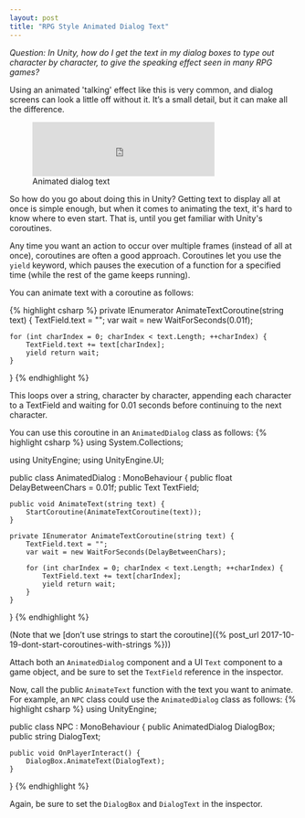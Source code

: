 ```yaml
---
layout: post
title: "RPG Style Animated Dialog Text"
---
```

*Question: In Unity, how do I get the text in my dialog boxes to type out character by character, to give the speaking effect seen in many RPG games?*

Using an animated 'talking' effect like this is very common, and dialog screens can look a little off without it. It’s a small detail, but it can make all the difference.

<figure>
  <iframe src='https://gfycat.com/ifr/FaintFirsthandDiscus' frameborder='0' scrolling='no' width='319' height='95'></iframe>
  <figcaption>Animated dialog text</figcaption>
</figure>

So how do you go about doing this in Unity? Getting text to display all at once is simple enough, but when it comes to animating the text, it's hard to know where to even start. That is, until you get familiar with Unity's coroutines.

Any time you want an action to occur over multiple frames (instead of all at once), coroutines are often a good approach. Coroutines let you use the `yield` keyword, which pauses the execution of a function for a specified time (while the rest of the game keeps running).

You can animate text with a coroutine as follows:

{% highlight csharp %}
private IEnumerator AnimateTextCoroutine(string text) {
    TextField.text = "";
    var wait = new WaitForSeconds(0.01f);

    for (int charIndex = 0; charIndex < text.Length; ++charIndex) {
        TextField.text += text[charIndex];
        yield return wait;
    }
}
{% endhighlight %}

This loops over a string, character by character, appending each character to a TextField and waiting for 0.01 seconds before continuing to the next character.

You can use this coroutine in an `AnimatedDialog` class as follows:
{% highlight csharp %}
using System.Collections;

using UnityEngine;
using UnityEngine.UI;

public class AnimatedDialog : MonoBehaviour {
    public float DelayBetweenChars = 0.01f;
    public Text TextField;

    public void AnimateText(string text) {
        StartCoroutine(AnimateTextCoroutine(text));
    }

    private IEnumerator AnimateTextCoroutine(string text) {
        TextField.text = "";
        var wait = new WaitForSeconds(DelayBetweenChars);

        for (int charIndex = 0; charIndex < text.Length; ++charIndex) {
            TextField.text += text[charIndex];
            yield return wait;
        }
    }
}
{% endhighlight %}

<span class="muted">(Note that we [don’t use strings to start the coroutine]({% post_url 2017-10-19-dont-start-coroutines-with-strings %}))</span>

Attach both an `AnimatedDialog` component and a UI `Text` component to a game object, and be sure to set the `TextField` reference in the inspector.

Now, call the public `AnimateText` function with the text you want to animate. For example, an `NPC` class could use the `AnimatedDialog` class as follows:
{% highlight csharp %}
using UnityEngine;

public class NPC : MonoBehaviour {
    public AnimatedDialog DialogBox;
    public string DialogText;

    public void OnPlayerInteract() {
        DialogBox.AnimateText(DialogText);
    }
}
{% endhighlight %}

Again, be sure to set the `DialogBox` and `DialogText` in the inspector.
